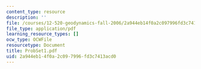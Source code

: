 ```yaml
---
content_type: resource
description: ''
file: /courses/12-520-geodynamics-fall-2006/2a944eb14f0a2c097996fd3c7413acd0_ProbSet1.pdf
file_type: application/pdf
learning_resource_types: []
ocw_type: OCWFile
resourcetype: Document
title: ProbSet1.pdf
uid: 2a944eb1-4f0a-2c09-7996-fd3c7413acd0
---
```

